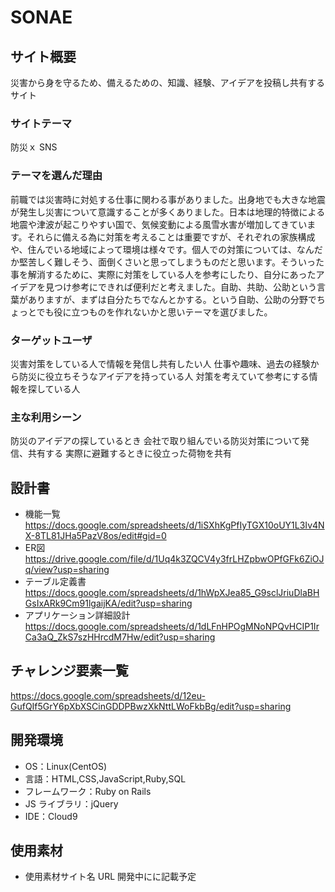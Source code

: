 # SONAE

## サイト概要

災害から身を守るため、備えるための、知識、経験、アイデアを投稿し共有するサイト

### サイトテーマ

防災ｘ SNS

### テーマを選んだ理由

前職では災害時に対処する仕事に関わる事がありました。出身地でも大きな地震が発生し災害について意識することが多くありました。日本は地理的特徴による地震や津波が起こりやすい国で、気候変動による風雪水害が増加してきています。それらに備える為に対策を考えることは重要ですが、それぞれの家族構成や、住んでいる地域によって環境は様々です。個人での対策については、なんだか堅苦しく難しそう、面倒くさいと思ってしまうものだと思います。そういった事を解消するために、実際に対策をしている人を参考にしたり、自分にあったアイデアを見つけ参考にできれば便利だと考えました。自助、共助、公助という言葉がありますが、まずは自分たちでなんとかする。という自助、公助の分野でちょっとでも役に立つものを作れないかと思いテーマを選びました。

### ターゲットユーザ

災害対策をしている人で情報を発信し共有したい人  仕事や趣味、過去の経験から防災に役立ちそうなアイデアを持っている人  対策を考えていて参考にする情報を探している人

### 主な利用シーン

防災のアイデアの探しているとき  会社で取り組んでいる防災対策について発信、共有する  実際に避難するときに役立った荷物を共有

## 設計書

- 機能一覧  https://docs.google.com/spreadsheets/d/1iSXhKgPfIyTGX10oUY1L3Iv4NX-8TL81JHa5PazV8os/edit#gid=0
- ER図  https://drive.google.com/file/d/1Uq4k3ZQCV4y3frLHZpbwOPfGFk6ZiOJq/view?usp=sharing
- テーブル定義書  https://docs.google.com/spreadsheets/d/1hWpXJea85_G9sclJriuDlaBHGsIxARk9Cm91lgaijKA/edit?usp=sharing
- アプリケーション詳細設計  https://docs.google.com/spreadsheets/d/1dLFnHPOgMNoNPQvHCIP1IrCa3aQ_ZkS7szHHrcdM7Hw/edit?usp=sharing

## チャレンジ要素一覧

https://docs.google.com/spreadsheets/d/12eu-GufQIf5GrY6pXbXSCinGDDPBwzXkNttLWoFkbBg/edit?usp=sharing

## 開発環境

- OS：Linux(CentOS)
- 言語：HTML,CSS,JavaScript,Ruby,SQL
- フレームワーク：Ruby on Rails
- JS ライブラリ：jQuery
- IDE：Cloud9

## 使用素材

- 使用素材サイト名 URL 開発中にに記載予定

